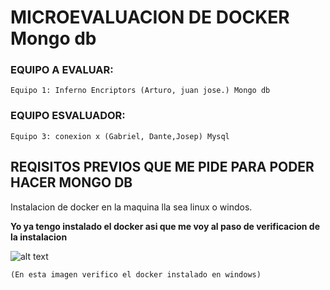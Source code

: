 # MICROEVALUACION DE DOCKER Mongo db


### **EQUIPO A EVALUAR:** 

~~~
Equipo 1: Inferno Encriptors (Arturo, juan jose.) Mongo db
~~~

### **EQUIPO ESVALUADOR:**

~~~
Equipo 3: conexion x (Gabriel, Dante,Josep) Mysql
~~~

## REQISITOS PREVIOS QUE ME PIDE PARA PODER HACER MONGO DB 

Instalacion de docker en la maquina lla sea linux o windos.

**Yo ya tengo instalado el docker asi que me voy al paso de verificacion de la instalacion**


![alt text](image.png) 
~~~
(En esta imagen verifico el docker instalado en windows)
~~~
